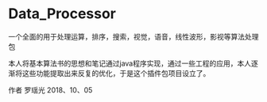 # Data_Processor
一个全面的用于处理运算，排序，搜索，视觉，语音，线性波形，影视等算法处理包

本人将基本算法书的思想和笔记通过java程序实现，通过一些工程的应用，本人逐渐将这些功能提取出来反复的优化，于是这个插件包项目设立了。


作者 罗瑶光
2018、10、05
